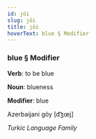 ```yaml
---
id: ȷöi
slug: ȷöi
title: ȷöi
hoverText: blue § Modifier
---
```


### blue § Modifier

**Verb**: to be blue

**Noun**: blueness

**Modifier**: blue

Azerbaijani göy [d͡ʒœj]

*Turkic Language Family*